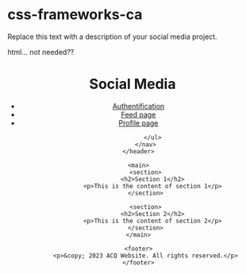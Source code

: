 # css-frameworks-ca
Replace this text with a description of your social media project.


html... not needed?? 
<header>
        <h1>Social Media</h1>
        <nav>
            <ul>
                <li><a href="#">Authentification</a></li>
                <li><a href="#">Feed page</a></li>
                <li><a href="#">Profile page</a></li>
              
            </ul>
        </nav>
    </header>
    
    <main>
        <section>
            <h2>Section 1</h2>
            <p>This is the content of section 1</p>
        </section>
        
        <section>
            <h2>Section 2</h2>
            <p>This is the content of section 2</p>
        </section>
    </main>
    
    <footer>
        <p>&copy; 2023 ACQ Website. All rights reserved.</p>
    </footer>